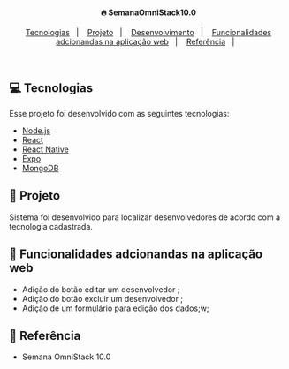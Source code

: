 <h4 align="center">
  🔥 SemanaOmniStack10.0
</h4>

<p align="center">
  <a href="#rocket-tecnologias">Tecnologias</a>&nbsp;&nbsp;&nbsp;|&nbsp;&nbsp;&nbsp;
  <a href="#-projeto">Projeto</a>&nbsp;&nbsp;&nbsp;|&nbsp;&nbsp;&nbsp;
  <a href="#-layout">Desenvolvimento</a>&nbsp;&nbsp;&nbsp;|&nbsp;&nbsp;&nbsp;
  <a href="#-layout">Funcionalidades adcionandas na aplicação web</a>&nbsp;&nbsp;&nbsp;|&nbsp;&nbsp;&nbsp;
  <a href="#-layout">Referência</a>&nbsp;&nbsp;&nbsp;|&nbsp;&nbsp;&nbsp;
</p>

<br>

## 💻 Tecnologias

Esse projeto foi desenvolvido com as seguintes tecnologias:

- [Node.js](https://nodejs.org/en/)
- [React](https://reactjs.org/)
- [React Native](https://reactnative.dev/)
- [Expo](https://expo.io/)
- [MongoDB](hhttps://www.mongodb.com/)

## 📜 Projeto

Sistema foi desenvolvido para localizar desenvolvedores de acordo com a tecnologia cadastrada.

## 📡 Funcionalidades adcionandas na aplicação web                             

- Adição do botão editar um desenvolvedor ;
- Adição do botão excluir um desenvolvedor ;
- Adição de um formulário para edição dos dados;w;

## 🎥 Referência 

- Semana OmniStack 10.0